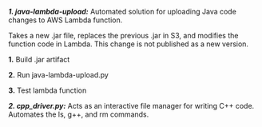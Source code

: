 ***1. java-lambda-upload:***
Automated solution for uploading Java code changes to AWS Lambda function. 

Takes a new .jar file, replaces the previous .jar in S3, and modifies the function code in Lambda. This change is not published as a new version.

**1.** Build .jar artifact

**2.** Run java-lambda-upload.py

**3.** Test lambda function

***2. cpp_driver.py:*** Acts as an interactive file manager for writing C++ code. Automates the ls, g++, and rm commands.
